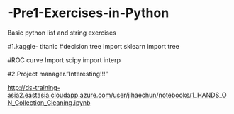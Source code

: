 # -Pre1-Exercises-in-Python
Basic python list and string exercises


#1.kaggle- titanic
#decision tree
Import sklearn import tree

#ROC curve
Import scipy import interp

#2.Project manager.”Interesting!!!”


http://ds-training-asia2.eastasia.cloudapp.azure.com/user/jihaechun/notebooks/1_HANDS_ON_Collection_Cleaning.ipynb 
